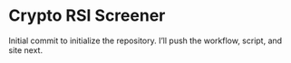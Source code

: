 # Crypto RSI Screener

Initial commit to initialize the repository. I’ll push the workflow, script, and site next.
